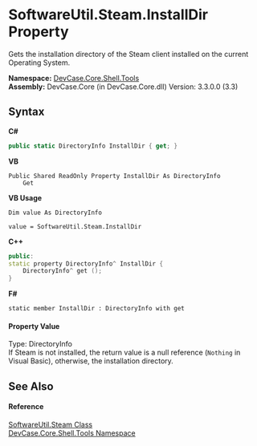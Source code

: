 # SoftwareUtil.Steam.InstallDir Property 
 

Gets the installation directory of the Steam client installed on the current Operating System.

**Namespace:**&nbsp;<a href="N_DevCase_Core_Shell_Tools">DevCase.Core.Shell.Tools</a><br />**Assembly:**&nbsp;DevCase.Core (in DevCase.Core.dll) Version: 3.3.0.0 (3.3)

## Syntax

**C#**<br />
``` C#
public static DirectoryInfo InstallDir { get; }
```

**VB**<br />
``` VB
Public Shared ReadOnly Property InstallDir As DirectoryInfo
	Get
```

**VB Usage**<br />
``` VB Usage
Dim value As DirectoryInfo

value = SoftwareUtil.Steam.InstallDir

```

**C++**<br />
``` C++
public:
static property DirectoryInfo^ InstallDir {
	DirectoryInfo^ get ();
}
```

**F#**<br />
``` F#
static member InstallDir : DirectoryInfo with get

```


#### Property Value
Type: DirectoryInfo<br />If Steam is not installed, the return value is a null reference (`Nothing` in Visual Basic), otherwise, the installation directory.

## See Also


#### Reference
<a href="T_DevCase_Core_Shell_Tools_SoftwareUtil_Steam">SoftwareUtil.Steam Class</a><br /><a href="N_DevCase_Core_Shell_Tools">DevCase.Core.Shell.Tools Namespace</a><br />